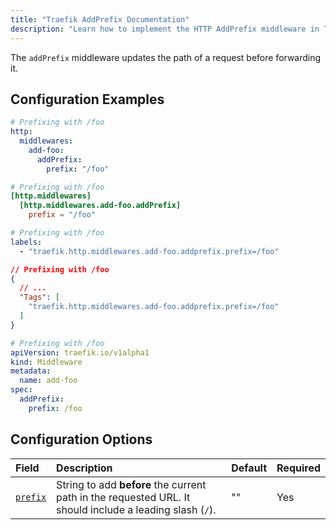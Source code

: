 ```yaml
---
title: "Traefik AddPrefix Documentation"
description: "Learn how to implement the HTTP AddPrefix middleware in Traefik Proxy to updates request paths before being forwarded. Read the technical documentation."
---
```


The `addPrefix` middleware updates the path of a request before forwarding it.

## Configuration Examples

```yaml tab="Structured (YAML)"
# Prefixing with /foo
http:
  middlewares:
    add-foo:
      addPrefix:
        prefix: "/foo"
```

```toml tab="Structured (TOML)"
# Prefixing with /foo
[http.middlewares]
  [http.middlewares.add-foo.addPrefix]
    prefix = "/foo"
```

```yaml tab="Labels"
# Prefixing with /foo
labels:
  - "traefik.http.middlewares.add-foo.addprefix.prefix=/foo"
```

```json tab="Tags"
// Prefixing with /foo
{
  // ...
  "Tags": [
    "traefik.http.middlewares.add-foo.addprefix.prefix=/foo"
  ]
}
```

```yaml tab="Kubernetes"
# Prefixing with /foo
apiVersion: traefik.io/v1alpha1
kind: Middleware
metadata:
  name: add-foo
spec:
  addPrefix:
    prefix: /foo
```

## Configuration Options

| Field  | Description                                                                                                                                                                                                | Default | Required |
|:-----------------------------|:-----------------------------------------------------------------------------------------------------------------------------------------------------------------------------------------------------------|:--------|:---------|
| <a id="opt-prefix" href="#opt-prefix" title="#opt-prefix">`prefix`</a> | String to add **before** the current path in the requested URL. It should include a leading slash (`/`). | "" | Yes |
